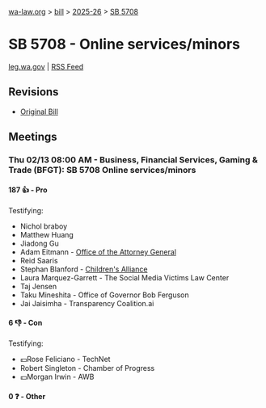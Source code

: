 [wa-law.org](/) > [bill](/bill/) > [2025-26](/bill/2025-26/) > [SB 5708](/bill/2025-26/sb/5708/)

# SB 5708 - Online services/minors
[leg.wa.gov](https://app.leg.wa.gov/billsummary?BillNumber=5708&Year=2025&Initiative=false) | [RSS Feed](./rss.xml)

## Revisions
* [Original Bill](1/)

## Meetings
### Thu 02/13 08:00 AM - Business, Financial Services, Gaming & Trade (BFGT): SB 5708 Online services/minors
#### 187 👍 - Pro
Testifying:
* Nichol braboy
* Matthew Huang
* Jiadong Gu
* Adam Eitmann - [Office of the Attorney General](/org/office_of_the_attorney_general/)
* Reid Saaris
* Stephan Blanford - [Children's Alliance](/org/children's_alliance/)
* Laura Marquez-Garrett - The Social Media Victims Law Center
* Taj Jensen
* Taku Mineshita - Office of Governor Bob Ferguson
* Jai Jaisimha - Transparency Coalition.ai

#### 6 👎 - Con
Testifying:
* 💵Rose Feliciano - TechNet
* Robert Singleton - Chamber of Progress
* 💵Morgan Irwin - AWB

#### 0 ❓ - Other
